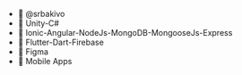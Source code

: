 - 👋 @srbakivo
- 👀 Unity-C#
- 👀 Ionic-Angular-NodeJs-MongoDB-MongooseJs-Express
- 👀 Flutter-Dart-Firebase
- 👀 Figma
- 💞️ Mobile Apps

<!---
srbakivo/srbakivo is a ✨ special ✨ repository because its `README.md` (this file) appears on your GitHub profile.
You can click the Preview link to take a look at your changes.
--->
